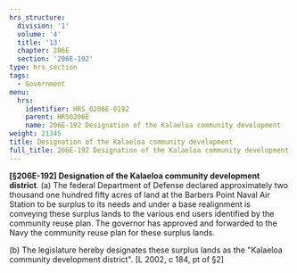 ```yaml
---
hrs_structure:
  division: '1'
  volume: '4'
  title: '13'
  chapter: 206E
  section: '206E-192'
type: hrs_section
tags:
  - Government
menu:
  hrs:
    identifier: HRS_0206E-0192
    parent: HRS0206E
    name: 206E-192 Designation of the Kalaeloa community development
weight: 21345
title: Designation of the Kalaeloa community development
full_title: 206E-192 Designation of the Kalaeloa community development
---
```

**[§206E-192] Designation of the Kalaeloa community development district**. (a) The federal Department of Defense declared approximately two thousand one hundred fifty acres of land at the Barbers Point Naval Air Station to be surplus to its needs and under a base realignment is conveying these surplus lands to the various end users identified by the community reuse plan. The governor has approved and forwarded to the Navy the community reuse plan for these surplus lands.

(b) The legislature hereby designates these surplus lands as the "Kalaeloa community development district". [L 2002, c 184, pt of §2]